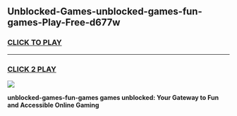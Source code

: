 
## Unblocked-Games-unblocked-games-fun-games-Play-Free-d677w
<h3>
<a href="https://premium76.site?title=unblocked-games-fun-games&ref=09A">CLICK TO PLAY</a></h3>
<hr>

<h3>
<a href="https://premium76.site?title=unblocked-games-fun-games&ref=09A">CLICK 2 PLAY</a>
  
</h3>

<a href="https://premium76.site?title=unblocked-games-fun-games&ref=09A"><img src="https://clearcache.store/games.png"></a>


**unblocked-games-fun-games games unblocked: Your Gateway to Fun and Accessible Online Gaming**
